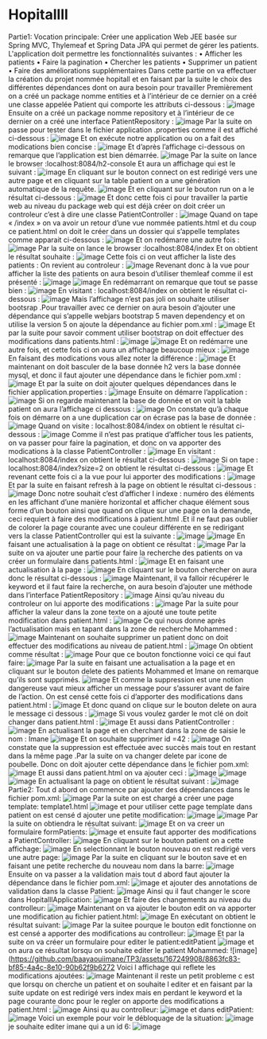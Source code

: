 
# Hopitallll
Partie1:
Vocation principale:
Créer une application Web JEE basée sur Spring MVC, Thylemeaf et Spring Data JPA qui permet de gérer les patients. L'application doit permettre les fonctionnalités suivantes :
•	Afficher les patients
•	Faire la pagination
•	Chercher les patients
•	Supprimer un patient
•	Faire des améliorations supplémentaires
Dans cette partie on va effectuer la création du projet nommée hopitall et en faisant par la suite le choix des différentes dépendances dont on aura besoin pour travailler
Premièrement on a créé un package nomme entities et à l’intérieur de ce dernier on a créé une classe appelée Patient qui comporte les attributs ci-dessous :
![image](https://github.com/baayaouiimane/TP3/assets/167249908/fb48f66a-7ed6-41c3-aa51-3cd57b0e71e2)
Ensuite on a créé un package nomme  repository et à l’intérieur de ce dernier on a créé une interface PatientRepository :
![image](https://github.com/baayaouiimane/TP3/assets/167249908/66867138-d8dd-4c18-96a8-58f22fdf3535)
Par la suite on passe pour tester dans  le fichier application .properties comme il est affiché ci-dessous :
![image](https://github.com/baayaouiimane/TP3/assets/167249908/1fe6f531-2760-4840-aba1-8742d3f9a855)
Et on exécute notre application ou on a fait des modications bien concise :
![image](https://github.com/baayaouiimane/TP3/assets/167249908/3e0d955b-6239-4d52-9f22-cb64abae9702)
Et d’après l’affichage ci-dessous on remarque que l’application est bien démarrée.
![image](https://github.com/baayaouiimane/TP3/assets/167249908/832b3720-7ba7-413e-b9ae-865dae6f227d)
Par la suite on lance le browser :localhost:8084/h2-console
Et aura un affichage qui est le suivant :
![image](https://github.com/baayaouiimane/TP3/assets/167249908/408b4c57-e459-412d-b2c0-9f3af8390052)
En cliquant sur le bouton connect on est redirigé vers une autre page et en cliquant sur la table patient  on a une génération automatique de la requête.
![image](https://github.com/baayaouiimane/TP3/assets/167249908/ed27f0a5-3f18-404f-a839-d062e919ef15)
Et en cliquant sur le bouton run on a le résultat ci-dessous :
![image](https://github.com/baayaouiimane/TP3/assets/167249908/d712bfa3-6a10-4206-bfac-768c40698d44)
Et donc cette fois ci pour travailler la partie web au niveau du package web qui est déjà créer on doit créer un controleur c’est à dire une classe PatientController :
![image](https://github.com/baayaouiimane/TP3/assets/167249908/5c4e6e9c-cd57-49c1-9714-f944e94d578f)
Quand on tape « /index » on va avoir un retour d’une vue nommée patients.html et du coup ce patient.html on doit le créer dans un dossier qui s’appelle templates comme apparait ci-dessous :
![image](https://github.com/baayaouiimane/TP3/assets/167249908/b5f58d07-f8bb-4ef7-a6c8-4b37cd693cdd)
Et on redémarre une autre fois :
![image](https://github.com/baayaouiimane/TP3/assets/167249908/a11a7fe9-7323-4b8e-986f-a433e4342187)
Par la suite on lance le browser :localhost:8084/index
Et on obtient le résultat souhaite :
![image](https://github.com/baayaouiimane/TP3/assets/167249908/714a4188-98c7-47f1-bfe8-f74b4210c7b7)
Cette fois ci on veut afficher la liste des patients :
On revient au controleur :
![image](https://github.com/baayaouiimane/TP3/assets/167249908/c92cc8ee-ff59-4fca-8082-8a58ba1b6603)
Revenant donc à la vue pour afficher la liste des patients on aura besoin d’utiliser themleaf comme il est présenté :
![image](https://github.com/baayaouiimane/TP3/assets/167249908/5f7d8a6d-cd02-4a19-a92a-80771d970acf)
![image](https://github.com/baayaouiimane/TP3/assets/167249908/116609dd-05a3-4521-9978-46af6f904dd5)
En redémarrant on remarque que tout se passe bien :
![image](https://github.com/baayaouiimane/TP3/assets/167249908/b26194b4-c2ef-47c6-8e0d-fffa02e2d162)
En visitant : localhost:8084/index on obtient le résultat ci-dessous :
![image](https://github.com/baayaouiimane/TP3/assets/167249908/8edfff36-478b-4e5f-9cbf-b40ef2e5ff1e)
Mais l’affichage n’est pas joli on souhaite utiliser bootsrap .Pour travailler avec ce dernier on aura besoin d’ajouter une dépendance qui s’appelle webjars bootstrap 5 maven dependency et on utilise la version 5 on ajoute la dépendance au fichier pom.xml :
![image](https://github.com/baayaouiimane/TP3/assets/167249908/a6797cee-47d9-4ed8-a6db-6bc60885f192)
Et par la suite  pour savoir comment utiliser bootstrap on doit effectuer des modifications dans patients.html :
![image](https://github.com/baayaouiimane/TP3/assets/167249908/ce53b020-e4e3-461f-b54d-0533f3dfca3a)
![image](https://github.com/baayaouiimane/TP3/assets/167249908/dab80ef1-a4d6-4401-b173-50ecaca189b3)
Et on redémarre une autre fois, et cette fois ci on aura un affichage beaucoup mieux :
![image](https://github.com/baayaouiimane/TP3/assets/167249908/e6422497-0632-4e49-8de4-fe86fd0d5ae5)
En faisant des modications vous allez noter la différence :
![image](https://github.com/baayaouiimane/TP3/assets/167249908/c9cb3a57-3268-41f1-ba23-29d935d87e1e)
Et maintenant on doit basculer de la base donnée h2 vers la base donnée mysql, et donc il faut ajouter une dépendance dans le fichier pom.xml :
![image](https://github.com/baayaouiimane/TP3/assets/167249908/37299ecc-4878-44cb-8710-509789eb71cb)
Et par la suite on doit ajouter quelques dépendances dans le fichier application.properties :
![image](https://github.com/baayaouiimane/TP3/assets/167249908/ba6982d0-990a-47a3-a5f3-db34e821520b)
Ensuite on démarre l’application :
![image](https://github.com/baayaouiimane/TP3/assets/167249908/ee63003d-cb2c-43b2-bd3e-e5e54d984b18)
Si on regarde maintenant la base de donnée et on voit la table patient on aura l’affichage ci dessous :
![image](https://github.com/baayaouiimane/TP3/assets/167249908/c63fc230-1211-479f-8fe6-05bb55e098fa)
On constate qu’à chaque fois on démarre on a une duplication car on écrase pas la base de donnée :
![image](https://github.com/baayaouiimane/TP3/assets/167249908/347bcfaf-39d5-4b7a-9fd6-db127a7a3af8)
Quand on visite : localhost:8084/index on obtient le résultat ci-dessous :
![image](https://github.com/baayaouiimane/TP3/assets/167249908/5f7fb127-dac2-4f09-9aa0-d8ad5736bcf7)
 Comme il  n’est pas pratique d’afficher tous les patients, on va passer pour faire la pagination, et donc on va apporter des modications à la classe PatientController :
 ![image](https://github.com/baayaouiimane/TP3/assets/167249908/ffc7533f-160b-4832-9c96-0cd834e6f9d1)
 En visitant : localhost:8084/index on obtient le résultat ci-dessous :
 ![image](https://github.com/baayaouiimane/TP3/assets/167249908/b3a4ba1a-6f94-40cf-8d06-64f15ba2990c)
 Si on tape : localhost:8084/index?size=2 on obtient le résultat ci-dessous :
![image](https://github.com/baayaouiimane/TP3/assets/167249908/37fea103-3dea-436f-b76b-0ae2ce471d13)
Et revenant cette fois ci a la vue pour lui apporter des modifications :
![image](https://github.com/baayaouiimane/TP3/assets/167249908/9e0e6d64-ec29-4bad-bdcc-7cfc07bfd229)
Et par la suite en faisant refresh à la page on obtient le résultat ci-dessous :
![image](https://github.com/baayaouiimane/TP3/assets/167249908/00f65225-b8a0-4efb-9239-e8067d04e98e)
Donc notre souhait c’est d’afficher  l indexe : numéro des éléments en les affichant d’une manière horizontal et afficher chaque élément sous forme d’un bouton ainsi que quand on clique sur une page on la demande,  ceci requiert à faire des modifications  à patient.html .Et il ne faut pas oublier de colorer la page courante avec une couleur différente  en  se redirigant vers la classe PatientController qui est la suivante :
![image](https://github.com/baayaouiimane/TP3/assets/167249908/bbb2c7b0-e7ed-4f0c-a902-fe059f18e1d4)
![image](https://github.com/baayaouiimane/TP3/assets/167249908/48894a75-52a5-44e1-9fb0-978c3fbf35d1)
En faisant une actualisation à la page on obtient ce résultat :
![image](https://github.com/baayaouiimane/TP3/assets/167249908/b0b3fe1b-80e7-416f-a6d9-367e5b2b8998)
Par la suite on va ajouter une partie pour faire la recherche  des patients on va créer un formulaire dans patients.html :
![image](https://github.com/baayaouiimane/TP3/assets/167249908/78953597-5c6e-4410-a0d6-e036b8a94a85)
Et en faisant une actualisation à la page :	
![image](https://github.com/baayaouiimane/TP3/assets/167249908/f827468b-f277-4050-828c-3c4e7e882f73)
En cliquant sur le bouton chercher on aura donc le résultat ci-dessous :
![image](https://github.com/baayaouiimane/TP3/assets/167249908/2f9a4186-18b9-4065-aab5-53e03bc56da2)
Maintenant, il va falloir récupérer le keyword et il faut faire la recherche, on aura besoin d’ajouter une méthode dans  l’interface PatientRepository :
![image](https://github.com/baayaouiimane/TP3/assets/167249908/aebca624-9d18-4193-8c2b-1f1729004419)
Ainsi qu’au niveau du controleur on lui apporte des modifications :
![image](https://github.com/baayaouiimane/TP3/assets/167249908/1b3ffc0a-0acc-4dc5-83bd-b0e99e2a272d)
Par la suite pour afficher la valeur dans la zone texte on a ajouté une toute petite modification dans patient.html :
![image](https://github.com/baayaouiimane/TP3/assets/167249908/139dccf1-b5c3-459c-8761-3a343faeea0f)
Ce qui nous donne après l’actualisation  mais en tapant dans la zone de recherche Mohammed :
![image](https://github.com/baayaouiimane/TP3/assets/167249908/a47e7063-d2c2-4233-8be4-6d9f9be4ad39)
Maintenant on souhaite supprimer un patient  donc on doit effectuer des modifications au niveau de patient.html :
![image](https://github.com/baayaouiimane/TP3/assets/167249908/d27f21d3-adf3-4526-8d9f-b8b34e3ad256)
On obtient comme résultat :
![image](https://github.com/baayaouiimane/TP3/assets/167249908/8c42bedd-ab2d-401b-832a-0ee2af9ccc7a)
Pour que ce bouton fonctionne  voici ce qui faut faire:
![image](https://github.com/baayaouiimane/TP3/assets/167249908/814a3458-d457-4750-ab91-ecfc920de9a9)
Par la suite en faisant une actualisation a la page et en cliquant sur le bouton delete des patients Mohammed et Imane on remarque qu’ils sont supprimés.
![image](https://github.com/baayaouiimane/TP3/assets/167249908/fed98dbc-a8fb-413a-8232-0e677f24932b)
Et comme la suppression est une notion dangereuse vaut mieux afficher un message pour s’assurer  avant de faire de l’action. On est censé cette fois ci d’apporter des modifications dans patient.html :
![image](https://github.com/baayaouiimane/TP3/assets/167249908/ff372fa8-ebcc-4d9c-8051-f33d8df45883)
Et donc quand on clique sur le bouton delete on aura le message ci dessous :
![image](https://github.com/baayaouiimane/TP3/assets/167249908/fc51901c-9da2-4876-b154-2b2d46f21fda)
Si vous voulez garder le mot clé on doit changer dans patient.html :
![image](https://github.com/baayaouiimane/TP3/assets/167249908/24fd0cad-d34e-4478-900e-22e1b831600b)
Et aussi dans PatientController :
![image](https://github.com/baayaouiimane/TP3/assets/167249908/c6eeeba1-83ec-44a8-9054-fa05f6e0b4f8)
En actualisant la page et en cherchant dans la zone de saisie le nom : Imane
![image](https://github.com/baayaouiimane/TP3/assets/167249908/d5923d5e-143a-4f3e-9966-c27ec39812fa)
Et on souhaite supprimer id =42 :
![image](https://github.com/baayaouiimane/TP3/assets/167249908/dd14545c-f5b8-40a1-a811-e1931fb48563)
On constate que la suppression est effectuée avec succès mais tout en  restant dans la même page .Par la suite on va changer delete par icone de poubelle. Donc on doit ajouter cette dépendance dans le fichier pom.xml:
![image](https://github.com/baayaouiimane/TP3/assets/167249908/135fe1fa-b888-4b12-808e-4be89cbcd369)
Et aussi dans patient.html on va ajouter ceci :
![image](https://github.com/baayaouiimane/TP3/assets/167249908/ef994adb-c086-45dd-998e-78a2884742e4)
![image](https://github.com/baayaouiimane/TP3/assets/167249908/cb725d42-6313-497f-b8f1-68575a477109)
![image](https://github.com/baayaouiimane/TP3/assets/167249908/6355e9ab-77f8-4c83-92e0-f3514ddca2ca)
En actualisant la page on obtient le résultat suivant :
![image](https://github.com/baayaouiimane/TP3/assets/167249908/bd3a747a-6311-48d8-a911-b1a7f6cdda3d)
Partie2:
Tout d abord on commence par ajouter des dépendances dans le fichier pom.xml:
![image](https://github.com/baayaouiimane/TP3/assets/167249908/8a34793b-09ab-4fc4-ab23-16219712a7a9)
Par la suite  on est chargé a créer une page template: template1.html
![image](https://github.com/baayaouiimane/TP3/assets/167249908/8d323858-db54-427f-9052-c347e1a09bf6)
et pour utiliser cette page template dans patient on est censé d ajouter une petite modification:
![image](https://github.com/baayaouiimane/TP3/assets/167249908/8c3b8bb9-5e22-4d31-8302-7c608787a031)
![image](https://github.com/baayaouiimane/TP3/assets/167249908/c96e8914-c833-441b-b7f4-59f9f3410840)
Par la suite on obtiendra le résultat suivant:
![image](https://github.com/baayaouiimane/TP3/assets/167249908/de3aada0-b7cf-48c5-aca4-4397d18b0d67)
Et on va creer un formulaire formPatients:
![image](https://github.com/baayaouiimane/TP3/assets/167249908/fe524f2f-221a-4567-8ae1-aec849658ef7)
et ensuite faut apporter des modifications a PatientController:
![image](https://github.com/baayaouiimane/TP3/assets/167249908/186b486f-8279-4127-9a5a-91f5573a0926)
En cliquant sur le bouton patient on a cette affichage:
![image](https://github.com/baayaouiimane/TP3/assets/167249908/58f046b0-66ce-462a-a01e-7226d7c2f071)
En selectionnant le bouton nouveau on est redirigé vers une autre page:
![image](https://github.com/baayaouiimane/TP3/assets/167249908/05cc1e56-1167-4c63-8e33-1ca74e5411fc)
Par la suite en cliquant sur le bouton save et en faisant une petite recherche du nouveau nom dans la barre:
![image](https://github.com/baayaouiimane/TP3/assets/167249908/b9929e1d-456c-4d83-bfd0-fda0c99debf8)
Ensuite on va passer a la validation mais tout d abord faut ajouter la dépendance dans le fichier pom.xml:
![image](https://github.com/baayaouiimane/TP3/assets/167249908/0c08c31a-b0b8-4c6c-b9cd-63aced9c78e9)
et ajouter des annotations de validation dans la classe Patient:
![image](https://github.com/baayaouiimane/TP3/assets/167249908/f3c47b9e-3522-4a56-92a3-838de8793041)
Ainsi qu il faut changer le score dans  HopitalllApplication:
![image](https://github.com/baayaouiimane/TP3/assets/167249908/f1f01c91-e745-4e5d-aed2-fa2abf5bcbbd)
Et faire des changements au niveau du controlleur:
![image](https://github.com/baayaouiimane/TP3/assets/167249908/2d4f3fd2-51f3-43c4-bf85-e0b82ea55441)
Maintenant on va ajouter le bouton edit on va apporter une modification au fichier patient.html:
![image](https://github.com/baayaouiimane/TP3/assets/167249908/53f57780-cd06-4670-9bda-3b860ee05131)
En exécutant on obtient le résultat suivant:
![image](https://github.com/baayaouiimane/TP3/assets/167249908/2996e388-ca10-45c5-875d-1920dc195fe8)
Par la suitee pourque le bouton edit fonctionne on est censé a apporter des modifications au controlleur:
![image](https://github.com/baayaouiimane/TP3/assets/167249908/03c0cc04-3f58-4891-b154-b97682d30174)
Et par la suite on va créer un formulaire pour editer le patient:editPatient
![image](https://github.com/baayaouiimane/TP3/assets/167249908/294759be-3b27-4392-9301-de2c790d48bc)
et on aura ce résultat lorsqu on souhaite editer le patient Mohammed:
![image](https://github.com/baayaouiimane/TP3/assets/167249908/8863fc83-bf85-4a4c-8e10-90b62f9b6272
Voici l affichage qui reflete les modifications ajoutées:
![image](https://github.com/baayaouiimane/TP3/assets/167249908/40dabcf8-5ce8-4fbb-bd7d-14b5b631db06)
Maintenant il reste un petit probleme c est que lorsqu on cherche un patient et on souhaite l editer et en faisant par la suite  update on est redirigé vers index mais en perdant le keyword et la page courante donc pour le regler on apporte des modifications a patient.html :
![image](https://github.com/baayaouiimane/TP3/assets/167249908/f65d9219-aecd-4f93-9911-ef14ec164c6a)
Ainsi qu au controlleur:
![image](https://github.com/baayaouiimane/TP3/assets/167249908/5719c9b5-a9a3-442b-9f47-2e9cd69bb1c6)
et dans editPatient:
![image](https://github.com/baayaouiimane/TP3/assets/167249908/d7a5827a-2b7d-493e-a021-ba6414a73699)
Voici un exemple pour voir le débloquage de la situation:
![image](https://github.com/baayaouiimane/TP3/assets/167249908/7b6a4521-e9f5-4022-a06f-50392fd74287)
je souhaite editer imane qui a un id 6:
![image](https://github.com/baayaouiimane/TP3/assets/167249908/f381c353-1078-4e96-ae6f-e8bacc3590da)










































 


































